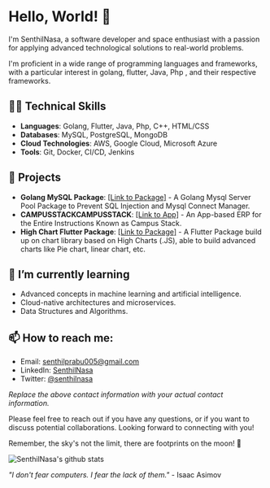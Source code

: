# Hello, World! 👋 

I'm SenthilNasa, a software developer and space enthusiast with a passion for applying advanced technological solutions to real-world problems.

I'm proficient in a wide range of programming languages and frameworks, with a particular interest in golang, flutter, Java, Php , and their respective frameworks.

## 👨‍💻 Technical Skills

* **Languages**: Golang, Flutter, Java, Php, C++, HTML/CSS
* **Databases**: MySQL, PostgreSQL, MongoDB
* **Cloud Technologies**: AWS, Google Cloud, Microsoft Azure
* **Tools**: Git, Docker, CI/CD, Jenkins

## 🚀 Projects

* **Golang MySQL Package**: [[Link to Package]](https://github.com/senthilnasa/gomysql) - A Golang Mysql Server Pool Package to Prevent SQL Injection and Mysql Connect Manager.
* **CAMPUSSTACKCAMPUSSTACK**: [[Link to App]](https://play.google.com/store/apps/details?id=org.campusstack.campusstack) - An App-based ERP for the Entire Instructions Known as Campus Stack.
* **High Chart Flutter Package**: [[Link to Package]](https://pub.dev/packages/high_chart) - A Flutter Package build up on chart library based on High Charts (.JS), able to build advanced charts like Pie chart, linear chart, etc.


## 🌱 I’m currently learning

* Advanced concepts in machine learning and artificial intelligence.
* Cloud-native architectures and microservices.
* Data Structures and Algorithms.

## 📫 How to reach me:

* Email: senthilprabu005@gmail.com
* LinkedIn: [SenthilNasa](https://www.linkedin.com/in/senthilnasa/)
* Twitter: [@senthilnasa](https://twitter.com/senthilnasa005)

_Replace the above contact information with your actual contact information._

Please feel free to reach out if you have any questions, or if you want to discuss potential collaborations. Looking forward to connecting with you!

Remember, the sky's not the limit, there are footprints on the moon! 🌙

![SenthilNasa's github stats](https://github-readme-stats.vercel.app/api?username=senthilnasa&show_icons=true&theme=tokyonight)

_"I don't fear computers. I fear the lack of them."_ - Isaac Asimov

